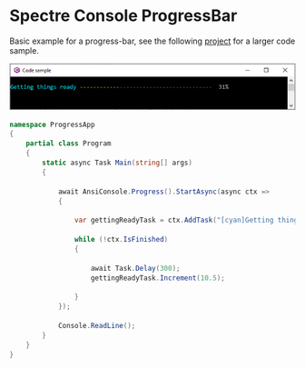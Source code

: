 ﻿# Spectre Console ProgressBar

Basic example for a progress-bar, see the following [project](https://github.com/spectreconsole/spectre.console/tree/main/examples/Console/Progress) for a larger code sample.

![Screenshot](assets/screenshot.png)

```csharp
namespace ProgressApp
{
    partial class Program
    {
        static async Task Main(string[] args)
        {

            await AnsiConsole.Progress().StartAsync(async ctx =>
            {

                var gettingReadyTask = ctx.AddTask("[cyan]Getting things ready[/]");
                
                while (!ctx.IsFinished)
                {

                    await Task.Delay(300);
                    gettingReadyTask.Increment(10.5);

                }
            });

            Console.ReadLine();
        }
    }
}

```